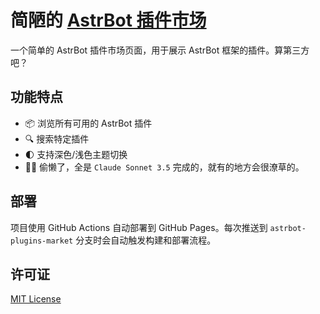 # 简陋的 [AstrBot 插件市场](https://igcrystal-neo.github.io/Astrbot_Plugins_Market/)

一个简单的 AstrBot 插件市场页面，用于展示 AstrBot 框架的插件。算第三方吧？

## 功能特点

- 📦 浏览所有可用的 AstrBot 插件
- 🔍 搜索特定插件
- 🌓 支持深色/浅色主题切换
- 😶‍🌫️ 偷懒了，全是 `Claude Sonnet 3.5` 完成的，就有的地方会很潦草的。

## 部署

项目使用 GitHub Actions 自动部署到 GitHub Pages。每次推送到 `astrbot-plugins-market` 分支时会自动触发构建和部署流程。

## 许可证

[MIT License](LICENSE)

